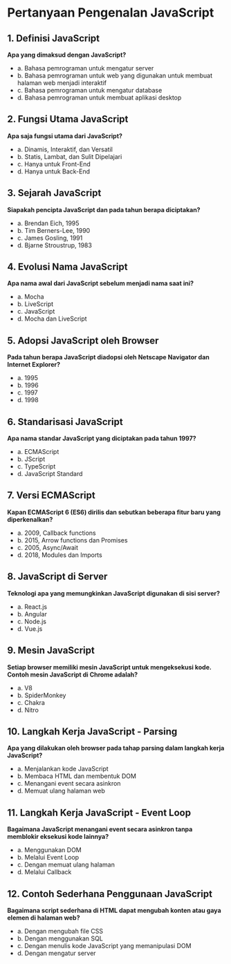 # Pertanyaan Pengenalan JavaScript

## 1. Definisi JavaScript
**Apa yang dimaksud dengan JavaScript?**  
- a. Bahasa pemrograman untuk mengatur server  
- b. Bahasa pemrograman untuk web yang digunakan untuk membuat halaman web menjadi interaktif  
- c. Bahasa pemrograman untuk mengatur database  
- d. Bahasa pemrograman untuk membuat aplikasi desktop

## 2. Fungsi Utama JavaScript
**Apa saja fungsi utama dari JavaScript?**  
- a. Dinamis, Interaktif, dan Versatil  
- b. Statis, Lambat, dan Sulit Dipelajari  
- c. Hanya untuk Front-End  
- d. Hanya untuk Back-End

## 3. Sejarah JavaScript
**Siapakah pencipta JavaScript dan pada tahun berapa diciptakan?**  
- a. Brendan Eich, 1995  
- b. Tim Berners-Lee, 1990  
- c. James Gosling, 1991  
- d. Bjarne Stroustrup, 1983

## 4. Evolusi Nama JavaScript
**Apa nama awal dari JavaScript sebelum menjadi nama saat ini?**  
- a. Mocha  
- b. LiveScript  
- c. JavaScript  
- d. Mocha dan LiveScript

## 5. Adopsi JavaScript oleh Browser
**Pada tahun berapa JavaScript diadopsi oleh Netscape Navigator dan Internet Explorer?**  
- a. 1995  
- b. 1996  
- c. 1997  
- d. 1998

## 6. Standarisasi JavaScript
**Apa nama standar JavaScript yang diciptakan pada tahun 1997?**  
- a. ECMAScript  
- b. JScript  
- c. TypeScript  
- d. JavaScript Standard

## 7. Versi ECMAScript
**Kapan ECMAScript 6 (ES6) dirilis dan sebutkan beberapa fitur baru yang diperkenalkan?**  
- a. 2009, Callback functions  
- b. 2015, Arrow functions dan Promises  
- c. 2005, Async/Await  
- d. 2018, Modules dan Imports

## 8. JavaScript di Server
**Teknologi apa yang memungkinkan JavaScript digunakan di sisi server?**  
- a. React.js  
- b. Angular  
- c. Node.js  
- d. Vue.js

## 9. Mesin JavaScript
**Setiap browser memiliki mesin JavaScript untuk mengeksekusi kode. Contoh mesin JavaScript di Chrome adalah?**  
- a. V8  
- b. SpiderMonkey  
- c. Chakra  
- d. Nitro

## 10. Langkah Kerja JavaScript - Parsing
**Apa yang dilakukan oleh browser pada tahap parsing dalam langkah kerja JavaScript?**  
- a. Menjalankan kode JavaScript  
- b. Membaca HTML dan membentuk DOM  
- c. Menangani event secara asinkron  
- d. Memuat ulang halaman web

## 11. Langkah Kerja JavaScript - Event Loop
**Bagaimana JavaScript menangani event secara asinkron tanpa memblokir eksekusi kode lainnya?**  
- a. Menggunakan DOM  
- b. Melalui Event Loop  
- c. Dengan memuat ulang halaman  
- d. Melalui Callback

## 12. Contoh Sederhana Penggunaan JavaScript
**Bagaimana script sederhana di HTML dapat mengubah konten atau gaya elemen di halaman web?**  
- a. Dengan mengubah file CSS  
- b. Dengan menggunakan SQL  
- c. Dengan menulis kode JavaScript yang memanipulasi DOM  
- d. Dengan mengatur server
